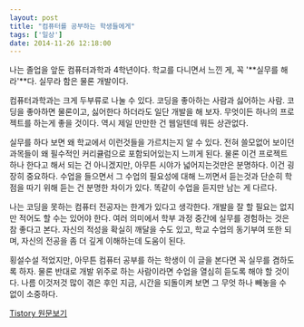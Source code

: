 ```yaml
---
layout: post
title: "컴퓨터를 공부하는 학생들에게"
tags: ['일상']
date: 2014-11-26 12:18:00
---
```

나는 졸업을 앞둔 컴퓨터과학과 4학년이다. 학교를 다니면서 느낀 게, 꼭 '**실무를 해라'**다. 실무라 함은 물론 개발이다.

컴퓨터과학과는 크게 두부류로 나눌 수 있다. 코딩을 좋아하는 사람과 싫어하는 사람. 코딩을 좋아하면 물론이고, 싫어한다 하더라도 일단 개발을 해 보자. 무엇이든 하나의 프로젝트를 하는게 좋을 것이다. 역시 제일 만만한 건 웹일텐데 뭐든 상관없다. 

실무를 하다 보면 왜 학교에서 이런것들을 가르치는지 알 수 있다. 전혀 쓸모없어 보이던 과목들이 왜 필수적인 커리큘럼으로 포함되어있는지 느끼게 된다. 물론 이건 프로젝트 하나 한다고 해서 되는 건 아니겠지만, 아무튼 시야가 넓어지는것만은 분명하다. 이건 굉장히 중요하다. 수업을 들으면서 그 수업의 필요성에 대해 느끼면서 듣는것과 단순히 학점을 따기 위해 듣는 건 분명한 차이가 있다. 똑같이 수업을 듣지만 남는 게 다르다.

  


나는 코딩을 못하는 컴퓨터 전공자는 한계가 있다고 생각한다. 개발을 잘 할 필요는 없지만 적어도 할 수는 있어야 한다. 여러 의미에서 학부 과정 중간에 실무를 경험하는 것은 참 좋다고 본다. 자신의 적성을 확실히 깨달을 수도 있고, 학교 수업의 동기부여 또한 되며, 자신의 전공을 좀 더 깊게 이해하는데 도움이 된다.

횡설수설 적었지만, 아무튼 컴퓨터 공부를 하는 학생이 이 글을 본다면 꼭 실무를 겸하도록 하자. 물론 반대로 개발 위주로 하는 사람이라면 수업을 열심히 듣도록 해야 할 것이다. 나름 이것저것 많이 겪은 후인 지금, 시간을 되돌이켜 보면 그 무엇 하나 빼놓을 수 없이 소중하다.


[Tistory 원문보기](http://khanrc.tistory.com/76)
